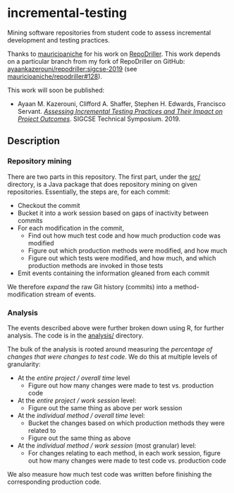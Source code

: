 # incremental-testing

Mining software repositories from student code to assess incremental development and testing practices.

Thanks to [mauricioaniche](https://github.com/mauricioaniche/) for his work on [RepoDriller](https://github.com/mauricioaniche/repodriller).
This work depends on a particular branch from my fork of RepoDriller on GitHub: [ayaankazerouni/repodriller:sigcse-2019](https://github.com/ayaankazerouni/repodriller/tree/sigcse-2019) (see [mauricioaniche/repodriller#128](https://github.com/mauricioaniche/repodriller/issues/128)).

This work will soon be published:
* Ayaan M. Kazerouni, Clifford A. Shaffer, Stephen H. Edwards, Francisco Servant. [*Assessing Incremental Testing Practices and Their Impact on Project Outcomes*](http://people.cs.vt.edu/~ayaan/assets/publications/Assessing_Incremental_Testing_Practices_and_Their_Impact_on_Project_Outcomes.pdf). SIGCSE Technical Symposium. 2019.

## Description

### Repository mining
There are two parts in this repository. The first part, under the [src/](src) directory, is a Java package that does repository mining on given repositories. Essentially, the steps are, for each commit:
* Checkout the commit
* Bucket it into a work session based on gaps of inactivity between commits
* For each modification in the commit,
  - Find out how much test code and how much production code was modified
  - Figure out which production methods were modified, and how much
  - Figure out which tests were modified, and how much, and which production methods are invoked in those tests
* Emit events containing the information gleaned from each commit

We therefore *expand* the raw Git history (commits) into a method-modification stream of events.

### Analysis
The events described above were further broken down using R, for further analysis. The code is in the [analysis/](analysis) directory.

The bulk of the analysis is rooted around measuring the *percentage of changes that were changes to test code*. We do this at multiple levels of granularity:
* At the *entire project / overall time* level
  - Figure out how many changes were made to test vs. production code
* At the *entire project / work session* level:
  - Figure out the same thing as above per work session
* At the *individual method / overall time* level:
  - Bucket the changes based on which production methods they were related to
  - Figure out the same thing as above
* At the *individual method / work session* (most granular) level:
  - For changes relating to each method, in each work session, figure out how many changes were made to test code vs. production code
 
We also measure how much test code was written before finishing the corresponding production code.
